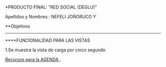 *PRODUCTO FINAL: "RED SOCIAL (DEGLU)"

Apellidos y Nombres : NEFELI JOÑORUCO Y 

**Objetivos

***

****FUNCIONALIDAD PARA LAS VISTAS

1.Se muestra la vista de carga por cinco segundo

[Recursos para la AGENDA
](https://www.canva.com/design/DACsEGjMckk/y4nRnK1IkqY--aqZvvX0lw/view?website "PLANIFICACION").

